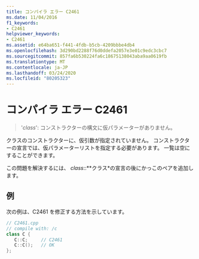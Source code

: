 ```yaml
---
title: コンパイラ エラー C2461
ms.date: 11/04/2016
f1_keywords:
- C2461
helpviewer_keywords:
- C2461
ms.assetid: e64ba651-f441-4fdb-b5cb-4209bbbe4db4
ms.openlocfilehash: 3d290bd2288f76d0ddefa2057e3e01c9edc3cbc7
ms.sourcegitcommit: 857fa6b530224fa6c18675138043aba9aa0619fb
ms.translationtype: MT
ms.contentlocale: ja-JP
ms.lasthandoff: 03/24/2020
ms.locfileid: "80205323"
---
```

# <a name="compiler-error-c2461"></a>コンパイラ エラー C2461

> '*class*': コンストラクターの構文に仮パラメーターがありません。

クラスのコンストラクターに、仮引数が指定されていません。 コンストラクターの宣言では、仮パラメーターリストを指定する必要があります。 一覧は空にすることができます。

この問題を解決するには、 *class*::**クラス*の宣言の後にかっこのペアを追加します。

## <a name="example"></a>例

次の例は、C2461 を修正する方法を示しています。

```cpp
// C2461.cpp
// compile with: /c
class C {
   C::C;     // C2461
   C::C();   // OK
};
```
